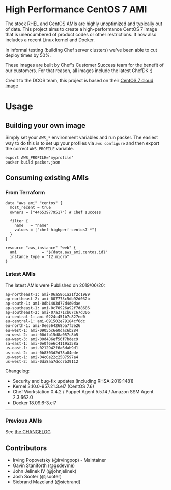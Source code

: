 # High Performance CentOS 7 AMI

The stock RHEL and CentOS AMIs are highly unoptimized and typically out of date.  This project aims to create a high-performance CentOS 7 image that is unencumbered of product codes or other restrictions. It now also includes a recent Linux kernel and Docker.

In informal testing (building Chef server clusters) we've been able to cut deploy times by 50%.

These images are built by Chef's Customer Success team for the benefit of our customers.  For that reason, all images include the latest ChefDK :)

Credit to the DCOS team, this project is based on their [CentOS 7 cloud image](https://github.com/dcos/dcos/tree/master/cloud_images/centos7)


# Usage

## Building your own image

Simply set your `AWS_*` environment variables and run packer.  The easiest way to do this is to set up your profiles via `aws configure` and then export the correct `AWS_PROFILE` variable.
```
export AWS_PROFILE='myprofile'
packer build packer.json
```

## Consuming existing AMIs

### From Terraform
```
data "aws_ami" "centos" {
  most_recent = true
  owners = ["446539779517"] # Chef success

  filter {
    name   = "name"
    values = ["chef-highperf-centos7-*"]
  }
}

resource "aws_instance" "web" {
  ami           = "${data.aws_ami.centos.id}"
  instance_type = "t2.micro"
}
```

### Latest AMIs
The latest AMIs were Published on 2019/06/20:

```
ap-northeast-1: ami-06a5861a21f2c1989
ap-northeast-2: ami-007773c5db92d032b
ap-south-1: ami-0db1403d77d4d0dae
ap-southeast-1: ami-0c70926a92f7d8686
ap-southeast-2: ami-07a371cb67c67d306
ca-central-1: ami-0224c451b7c827ed0
eu-central-1: ami-091502e79184cf6dc
eu-north-1: ami-0ee564268ba7f3e26
eu-west-1: ami-0905bc6e0dac6b284
eu-west-2: ami-00dfb15d8a057c8b5
eu-west-3: ami-00d486ef56f7bdec9
sa-east-1: ami-0e0f6e6c4119a358a
us-east-1: ami-0212942f6a6dab9d1
us-east-2: ami-0b8303d2d78a84ede
us-west-1: ami-04c0e22c2587597a4
us-west-2: ami-0da8aa7dcc7b39112
```

Changelog:
* Security and bug-fix updates (including RHSA-2019:1481)
* Kernel 3.10.0-957.21.3.el7 (CentOS 7.6)
* Chef Workstation 0.4.2 / Puppet Agent 5.5.14 / Amazon SSM Agent 2.3.662.0
* Docker 18.09.6-3.el7

----

### Previous AMIs
See [the CHANGELOG](./CHANGELOG.md)

## Contributors
* Irving Popovetsky (@irvingpop) - Maintainer
* Gavin Staniforth (@gsdevme)
* John Jelinek IV (@johnjelinek)
* Josh Sooter (@jsooter)
* Siebrand Mazeland (@siebrand)
